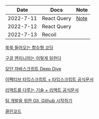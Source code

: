 | Date      | Docs        | Note                           |
| --------- | ----------- | ------------------------------ |
| 2022-7-11 | React Query | [Note](./notes/react-query.md) |
| 2022-7-12 | React Query |                                |
| 2022-7-13 | Recoil      |                                |


[쑥쑥 들어오는 함수형 코딩]()

[구글 엔지니어는 이렇게 일한다]()

[모던 자바스크립트 Deep Dive]()

[이펙티브 타입스크립트 + 타입스크립트 공식문서]()

[리액트를 다루는 기술 + 리액트 공식문서]()

[팀 개발을 위한 Git, Github 시작하기]()

[클린코드]()


